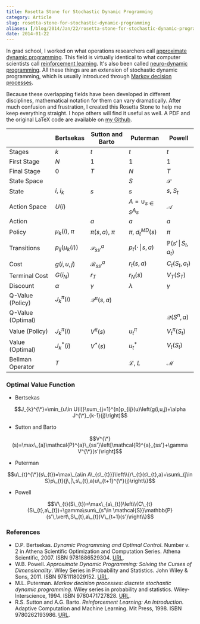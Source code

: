```yaml
---
title: Rosetta Stone for Stochastic Dynamic Programming
category: Article
slug: rosetta-stone-for-stochastic-dynamic-programming
aliases: [/blog/2014/Jan/22/rosetta-stone-for-stochastic-dynamic-programming/]
date: 2014-01-22
---
```



In grad school, I worked on what operations researchers call [approximate dynamic programming](http://adp.princeton.edu/). This field is virtually identical to what computer scientists call [reinforcement learning](http://en.wikipedia.org/wiki/Reinforcement_learning). It's also been called [neuro-dynamic programming](http://athenasc.com/NDP_Review.pdf). All these things are an extension of stochastic dynamic programming, which is usually introduced through [Markov decision processes](http://en.wikipedia.org/wiki/Markov_decision_process).

Because these overlapping fields have been developed in different disciplines, mathematical notation for them can vary dramatically. After much confusion and frustration, I created this Rosetta Stone to help me keep everything straight. I hope others will find it useful as well. A PDF and the original LaTeX code are available on [my Github](https://github.com/tdhopper/Rosetta-Stone-for-Stochastic-Dynamic-Programming).

|                   |      Bertsekas       |     Sutton and Barto     |          Puterman          |                Powell                |
| ----------------- | -------------------- | ------------------------ | -------------------------- | ------------------------------------ |
| Stages            | $k$                  | $t$                      | $t$                        | $t$                                  |
| First Stage       | $N$                  | $1$                      | $1$                        | 1                                    |
| Final Stage       | $0$                  | $T$                      | $N$                        | $T$                                  |
| State Space       |                      |                          | $S$                        | $\mathcal{S}$                        |
| State             | $i$, $i_{k}$         | $s$                      | $s$                        | $s$, $S_{t}$                         |
| Action Space      | $U(i)$               |                          | $A=\cup_{s\in S}A_{s}$     | $\mathcal{A}$                        |
| Action            |                      | $a$                      | $a$                        | $a$                                  |
| Policy            | $\mu_{k}(i)$, $\pi$  | $\pi(s,a)$, $\pi$        | $\pi$, $d_{t}^{MD}(s)$     | $\pi$                                |
| Transitions       | $p_{ij}(\mu_{k}(i))$ | $\mathcal{P}_{ss'}^{a}$  | $p_{t}(\cdot\,\vert\,s,a)$ | $\mathbb{P}(s'\,\vert\,S_{t},a_{t})$ |
| Cost              | $g(i,u,j)$           | $\mathcal{R}_{ss'}^{a}$  | $r_t(s,a)$                 | $C_{t}(S_{t},a_{t})$                 |
| Terminal Cost     | $G(i_{N})$           | $r_{T}$                  | $r_{N}(s)$                 | $V_{T}(S_{T})$                       |
| Discount          | $\alpha$             | $\gamma$                 | $\lambda$                  | $\gamma$                             |
| Q-Value (Policy)  | $J_{k}^{\pi}(i)$     | $\mathcal{Q}^{\pi}(s,a)$ |                                                                  ||
| Q-Value (Optimal) |                      |                          |                            | $\mathcal{Q}(S^{n},a)$               |
| Value (Policy)    | $J_{k}^{\pi}(i)$     | $V^{\pi}(s)$             | $u_{t}^{\pi}$              | $V_{t}^{\pi}(S_{t})$                 |
| Value (Optimal)   | $J_{k}^{*}(i)$       | $V^{*}(s)$               | $u_{t}^{*}$                | $V_{t}(S_{t})$                       |
| Bellman Operator  | $T$                  |                          | $\mathscr{L}$, $L$         | $\mathcal{M}$                        |


### Optimal Value Function

* Bertsekas

$$J_{k}^{\*}=\min_{u\in U(i)}\sum_{j=1}^{n}p_{ij}(u)\left(g(i,u,j)+\alpha J^{\*}_{k-1}(j)\right)$$

* Sutton and Barto

$$V^{\*}(s)=\max\_{a}\mathcal{P}^{a}\_{ss'}\left[\mathcal{R}^{a}_{ss'}+\gamma V^{\*}(s')\right]$$

* Puterman

$$u\_{t}^{\*}(s\_{t})=\max\_{a\in A\_{s\_{t}}}\left\\{r\_{t}(s\_{t},a)+\sum\_{j\in S}p\_{t}(j\,|\,s\_{t},a)u\_{t+1}^{\*}(j)\right\\}$$

* Powell

$$V\_{t}(S\_{t})=\max\_{a\_{t}}\left\\{C\_{t}(S\_{t},a\_{t})+\gamma\sum\_{s'\in \mathcal{S}}\mathbb{P}(s'\,\vert\,S\_{t},a\_{t})V\_{t+1}(s')\right\\}$$

### References

* D.P. Bertsekas. _Dynamic Programming and Optimal Control_. Number v. 2 in Athena Scientific Optimization and Computation Series. Athena Scientific, 2007. ISBN 9781886529304. [URL](http://books.google.com/books?id=eL01YAAACAAJ).
* W.B. Powell. _Approximate Dynamic Programming: Solving the Curses of Dimensionality_. Wiley Series in Probability and Statistics. John Wiley & Sons, 2011. ISBN 9781118029152. [URL](http://books.google.com/books?id=VBuZhne7pmwC).
* M.L. Puterman. _Markov decision processes: discrete stochastic dynamic programming_. Wiley series in probability and statistics. Wiley-Interscience, 1994. ISBN 9780471727828. [URL](http://books.google.com/books?id=Y-gmAQAAIAAJ).
* R.S. Sutton and A.G. Barto. _Reinforcement Learning: An Introduction_. Adaptive Computation and Machine Learning. Mit Press, 1998. ISBN 9780262193986. [URL](http://books.google.com/books?id=CAFR6IBF4xYC).



